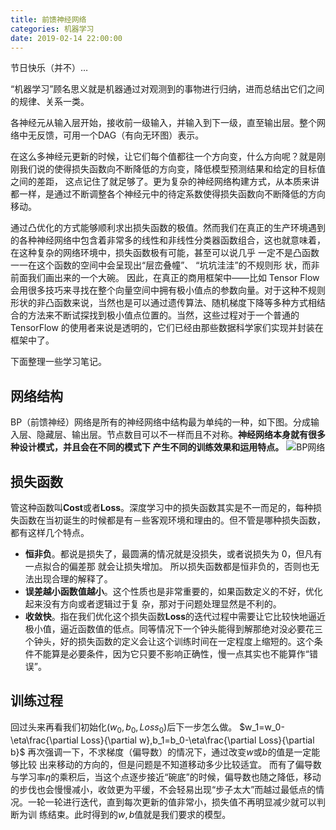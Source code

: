 ```yaml
---
title: 前馈神经网络
categories: 机器学习
date: 2019-02-14 22:00:00
---
```

节日快乐（并不）…

“机器学习”顾名思义就是机器通过对观测到的事物进行归纳，进而总结出它们之间的规律、关系一类。

各神经元从输入层开始，接收前一级输入，并输入到下一级，直至输出层。整个网络中无反馈，可用一个DAG（有向无环图）表示。

在这么多神经元更新的时候，让它们每个值都往一个方向变，什么方向呢？就是刚刚我们说的使得损失函数向不断降低的方向变，降低模型预测结果和给定的目标值之间的差距， 这点记住了就足够了。更为复杂的神经网络构建方式，从本质来讲都一样，是通过不断调整各个神经元中的待定系数使得损失函数向不断降低的方向移动。 

通过凸优化的方式能够顺利求出损失函数的极值。然而我们在真正的生产环境遇到的各种神经网络中包含着非常多的线性和非线性分类器函数组合，这也就意味着，在这种复杂的网络环境中，损失函数极有可能，甚至可以说几乎 一定不是凸函数一一在这个函数的空间中会呈现出“层峦叠幢”、 “坑坑洼洼”的不规则形 状，而非前面我们画出来的一个大碗。 因此，在真正的商用框架中——比如 Tensor Flow 会用很多技巧来寻找在整个向量空间中拥有极小值点的参数向量。对于这种不规则形状的非凸函数来说，当然也是可以通过遗传算法、随机梯度下降等多种方式相结合的方法来不断试探找到极小值点位置的。当然，这些过程对于一个普通的 TensorFlow 的使用者来说是透明的，它们已经由那些数据科学家们实现并封装在框架中了。

下面整理一些学习笔记。

## 网络结构
BP（前馈神经）网络是所有的神经网络中结构最为单纯的一种，如下图。分成输入层、隐藏层、输出层。节点数目可以不一样而且不对称。**神经网络本身就有很多种设计模式，并且会在不同的模式下 产生不同的训练效果和运用特点。**
![BP网络](https://gss1.bdstatic.com/9vo3dSag_xI4khGkpoWK1HF6hhy/baike/c0%3Dbaike80%2C5%2C5%2C80%2C26/sign=5367efb50324ab18f41be96554938da8/f7246b600c338744eaf925ef5b0fd9f9d72aa060.jpg)

## 损失函数
管这种函数叫**Cost**或者**Loss**。深度学习中的损失函数其实是不一而足的，每种损失函数在当初诞生的时候都是有－些客观环境和理由的。但不管是哪种损失函数，都有这样几个特点。

 - **恒非负**。都说是损失了，最圆满的情况就是没损失，或者说损失为 0，但凡有一点拟合的偏差那 就会让损失增加。 所以损失函数都是恒非负的，否则也无法出现合理的解释了。
 - **误差越小函数值越小**。这个性质也是非常重要的，如果函数定义的不好，优化起来没有方向或者逻辑过于复 杂，那对于问题处理显然是不利的。
 - **收敛快**。指在我们优化这个损失函数**Loss**的迭代过程中需要让它比较快地逼近极小值，逼近函数值的低点。同等情况下一个钟头能得到解那绝对没必要花三个钟头，好的损失函数的定义会让这个训练时间在一定程度上缩短的。这个条件不能算是必要条件，因为它只要不影响正确性，慢一点其实也不能算作“错误”。

## 训练过程
回过头来再看我们初始化$(w_0,b_0,Loss_0)$后下一步怎么做。
$w_1=w_0-\eta\frac{\partial Loss}{\partial w},b_1=b_0-\eta\frac{\partial Loss}{\partial b}$
再次强调一下，不求梯度（偏导数）的情况下，通过改变$w$或$b$的值是一定能够比较 出来移动的方向的，但是问题是不知道移动多少比较适宜。 而有了偏导数与学习率$\eta$的乘积后，当这个点逐步接近“碗底”的时候，偏导数也随之降低，移动的步伐也会慢慢减小，收敛更为平缓，不会轻易出现“步子太大”而越过最低点的情况。一轮一轮进行迭代，直到每次更新的值非常小，损失值不再明显减少就可以判断为训 练结束。此时得到的$w,b$值就是我们要求的模型。